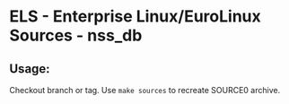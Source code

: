 # ELS - Enterprise Linux/EuroLinux Sources - nss_db
 
## Usage:
  Checkout branch or tag. Use `make sources` to recreate  SOURCE0 archive.
